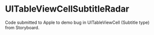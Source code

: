 # UITableViewCellSubtitleRadar
Code submitted to Apple to demo bug in UITableViewCell (Subtitle type) from Storyboard.
